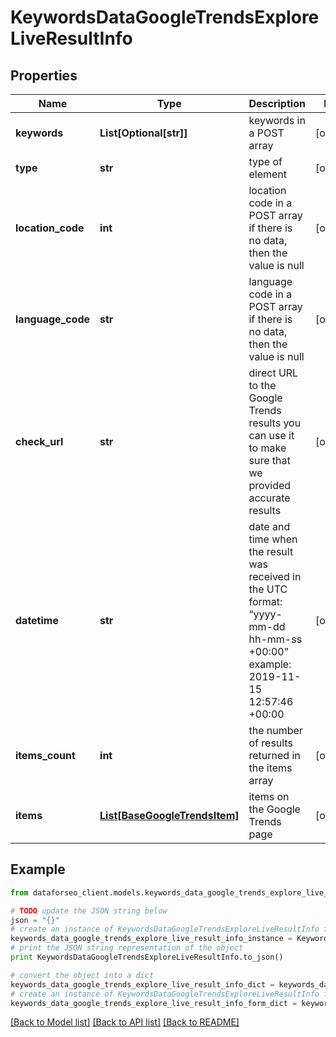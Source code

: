 # KeywordsDataGoogleTrendsExploreLiveResultInfo


## Properties

Name | Type | Description | Notes
------------ | ------------- | ------------- | -------------
**keywords** | **List[Optional[str]]** | keywords in a POST array | [optional] 
**type** | **str** | type of element | [optional] 
**location_code** | **int** | location code in a POST array if there is no data, then the value is null | [optional] 
**language_code** | **str** | language code in a POST array if there is no data, then the value is null | [optional] 
**check_url** | **str** | direct URL to the Google Trends results you can use it to make sure that we provided accurate results | [optional] 
**datetime** | **str** | date and time when the result was received in the UTC format: “yyyy-mm-dd hh-mm-ss +00:00” example: 2019-11-15 12:57:46 +00:00 | [optional] 
**items_count** | **int** | the number of results returned in the items array | [optional] 
**items** | [**List[BaseGoogleTrendsItem]**](BaseGoogleTrendsItem.md) | items on the Google Trends page | [optional] 

## Example

```python
from dataforseo_client.models.keywords_data_google_trends_explore_live_result_info import KeywordsDataGoogleTrendsExploreLiveResultInfo

# TODO update the JSON string below
json = "{}"
# create an instance of KeywordsDataGoogleTrendsExploreLiveResultInfo from a JSON string
keywords_data_google_trends_explore_live_result_info_instance = KeywordsDataGoogleTrendsExploreLiveResultInfo.from_json(json)
# print the JSON string representation of the object
print KeywordsDataGoogleTrendsExploreLiveResultInfo.to_json()

# convert the object into a dict
keywords_data_google_trends_explore_live_result_info_dict = keywords_data_google_trends_explore_live_result_info_instance.to_dict()
# create an instance of KeywordsDataGoogleTrendsExploreLiveResultInfo from a dict
keywords_data_google_trends_explore_live_result_info_form_dict = keywords_data_google_trends_explore_live_result_info.from_dict(keywords_data_google_trends_explore_live_result_info_dict)
```
[[Back to Model list]](../README.md#documentation-for-models) [[Back to API list]](../README.md#documentation-for-api-endpoints) [[Back to README]](../README.md)


